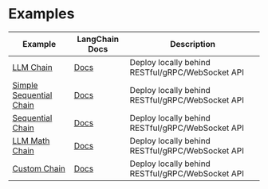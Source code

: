 # Examples

| Example | LangChain Docs | Description |
| ------- | ----------- | ----------- |
| [LLM Chain](llm_chain.md) | [Docs](https://langchain.readthedocs.io/en/latest/modules/chains/getting_started.html#query-an-llm-with-the-llmchain) | Deploy locally behind RESTful/gRPC/WebSocket API |
| [Simple Sequential Chain](simple_sequential_chain.py) | [Docs](https://langchain.readthedocs.io/en/latest/modules/chains/generic/sequential_chains.html#simplesequentialchain) | Deploy locally behind RESTful/gRPC/WebSocket API |
| [Sequential Chain](sequential_chain.py) | [Docs](https://langchain.readthedocs.io/en/latest/modules/chains/generic/sequential_chains.html#sequential-chain) | Deploy locally behind RESTful/gRPC/WebSocket API |
| [LLM Math Chain](llm_math.md) | [Docs](https://langchain.readthedocs.io/en/latest/modules/chains/examples/llm_math.html) | Deploy locally behind RESTful/gRPC/WebSocket API |
| [Custom Chain](concat_chain.py) | [Docs](https://langchain.readthedocs.io/en/latest/modules/chains/getting_started.html#create-a-custom-chain-with-the-chain-class) | Deploy locally behind RESTful/gRPC/WebSocket API |